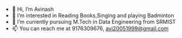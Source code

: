 - 👋 Hi, I’m Avinash
- 👀 I’m interested in Reading Books,Singing and playing Badminton 
- 🌱 I’m currently pursuing M.Tech in Data Engineering from SRMIST
- 📫 You can reach me at 9176309676, avi20051999@gmail.com

<!---
avi20051999/avi20051999 is a ✨ special ✨ repository because its `README.md` (this file) appears on your GitHub profile.
You can click the Preview link to take a look at your changes.
--->
